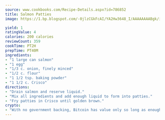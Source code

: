 ```yaml
---
source: www.cookbooks.com/Recipe-Details.aspx?id=786852
title: Salmon Patties
image: https://1.bp.blogspot.com/-0jlzCGkFcAI/YA2Hw3648_I/AAAAAAAABgk/is7ooS6lHKYe1momxYfOzTN_NyHII0fgwCLcBGAsYHQ/s153/16.png

yield: 1
ratingValue: 4
calories: 200 calories
reviewCount: 359
cookTime: PT2H
prepTime: PT40M
ingredients:
- "1 large can salmon"
- "1 egg"
- "1/3 c. onion, finely minced"
- "1/2 c. flour"
- "1 1/2 tsp. baking powder"
- "1 1/2 c. Crisco"
directions:
- "Drain salmon and reserve liquid."
- "Mix all ingredients and add enough liquid to form into patties."
- "Fry patties in Crisco until golden brown."
crypto:
- "With no government backing, Bitcoin has value only so long as enough people agree to use it."
---
```

